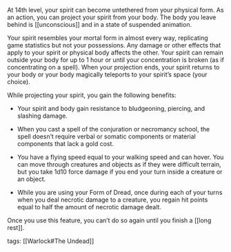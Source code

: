 At 14th level, your spirit can become untethered from your physical form. As an action, you can project your spirit from your body. The body you leave behind is [[unconscious]] and in a state of suspended animation.

Your spirit resembles your mortal form in almost every way, replicating game statistics but not your possessions. Any damage or other effects that apply to your spirit or physical body affects the other. Your spirit can remain outside your body for up to 1 hour or until your concentration is broken (as if concentrating on a spell). When your projection ends, your spirit returns to your body or your body magically teleports to your spirit’s space (your choice).

While projecting your spirit, you gain the following benefits:

-   Your spirit and body gain resistance to bludgeoning, piercing, and slashing damage.

-   When you cast a spell of the conjuration or necromancy school, the spell doesn’t require verbal or somatic components or material components that lack a gold cost.

-   You have a flying speed equal to your walking speed and can hover. You can move through creatures and objects as if they were difficult terrain, but you take 1d10 force damage if you end your turn inside a creature or an object.

-   While you are using your Form of Dread, once during each of your turns when you deal necrotic damage to a creature, you regain hit points equal to half the amount of necrotic damage dealt.

Once you use this feature, you can’t do so again until you finish a [[long rest]].

tags: [[Warlock#The Undead]]